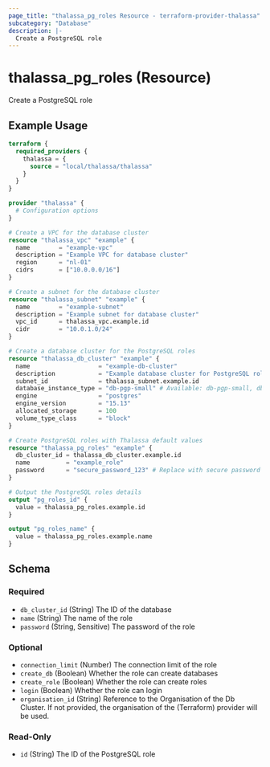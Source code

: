 ```yaml
---
page_title: "thalassa_pg_roles Resource - terraform-provider-thalassa"
subcategory: "Database"
description: |-
  Create a PostgreSQL role
---
```


# thalassa_pg_roles (Resource)

Create a PostgreSQL role

## Example Usage

```terraform
terraform {
  required_providers {
    thalassa = {
      source = "local/thalassa/thalassa"
    }
  }
}

provider "thalassa" {
  # Configuration options
}

# Create a VPC for the database cluster
resource "thalassa_vpc" "example" {
  name        = "example-vpc"
  description = "Example VPC for database cluster"
  region      = "nl-01"
  cidrs       = ["10.0.0.0/16"]
}

# Create a subnet for the database cluster
resource "thalassa_subnet" "example" {
  name        = "example-subnet"
  description = "Example subnet for database cluster"
  vpc_id      = thalassa_vpc.example.id
  cidr        = "10.0.1.0/24"
}

# Create a database cluster for the PostgreSQL roles
resource "thalassa_db_cluster" "example" {
  name                   = "example-db-cluster"
  description            = "Example database cluster for PostgreSQL roles"
  subnet_id              = thalassa_subnet.example.id
  database_instance_type = "db-pgp-small" # Available: db-pgp-small, db-pgp-medium, db-pgp-large, db-pgp-xlarge, db-pgp-2xlarge, db-pgp-4xlarge, db-dgp-small, db-dgp-medium, db-dgp-large, db-dgp-xlarge, db-dgp-2xlarge, db-dgp-4xlarge
  engine                 = "postgres"
  engine_version         = "15.13"
  allocated_storage      = 100
  volume_type_class      = "block"
}

# Create PostgreSQL roles with Thalassa default values
resource "thalassa_pg_roles" "example" {
  db_cluster_id = thalassa_db_cluster.example.id
  name          = "example_role"
  password      = "secure_password_123" # Replace with secure password
}

# Output the PostgreSQL roles details
output "pg_roles_id" {
  value = thalassa_pg_roles.example.id
}

output "pg_roles_name" {
  value = thalassa_pg_roles.example.name
}
```
<!-- schema generated by tfplugindocs -->
## Schema

### Required

- `db_cluster_id` (String) The ID of the database
- `name` (String) The name of the role
- `password` (String, Sensitive) The password of the role

### Optional

- `connection_limit` (Number) The connection limit of the role
- `create_db` (Boolean) Whether the role can create databases
- `create_role` (Boolean) Whether the role can create roles
- `login` (Boolean) Whether the role can login
- `organisation_id` (String) Reference to the Organisation of the Db Cluster. If not provided, the organisation of the (Terraform) provider will be used.

### Read-Only

- `id` (String) The ID of the PostgreSQL role

 